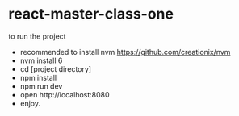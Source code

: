 # react-master-class-one

to run the project

- recommended to install nvm https://github.com/creationix/nvm
- nvm install 6
- cd [project directory]
- npm install
- npm run dev
- open http://localhost:8080
- enjoy.
